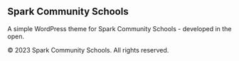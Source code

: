 ## Spark Community Schools

A simple WordPress theme for Spark Community Schools - developed in the open.

© 2023 Spark Community Schools. All rights reserved.
